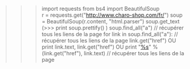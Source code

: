 >>> import requests
>>> from bs4 import BeautifulSoup                                               
>>> r =  requests.get("http://www.charo-shop.com/fr/")
>>> soup = BeautifulSoup(r.content, "html.parser")
>>> soup.get_text
(>>> print soup.prettify() )
>>> soup.find_all("a") // récupérer tous les liens de la page
>>> for link in soup.find_all("a"): // récupérer tous les liens de la page
>>>     link.get("href") OU
>>>     print link.text, link.get("href") OU
>>>  print "<a href='%s'>%s</a>" %(link.get("href"), link.text) // récupérer tous les liens de la page
